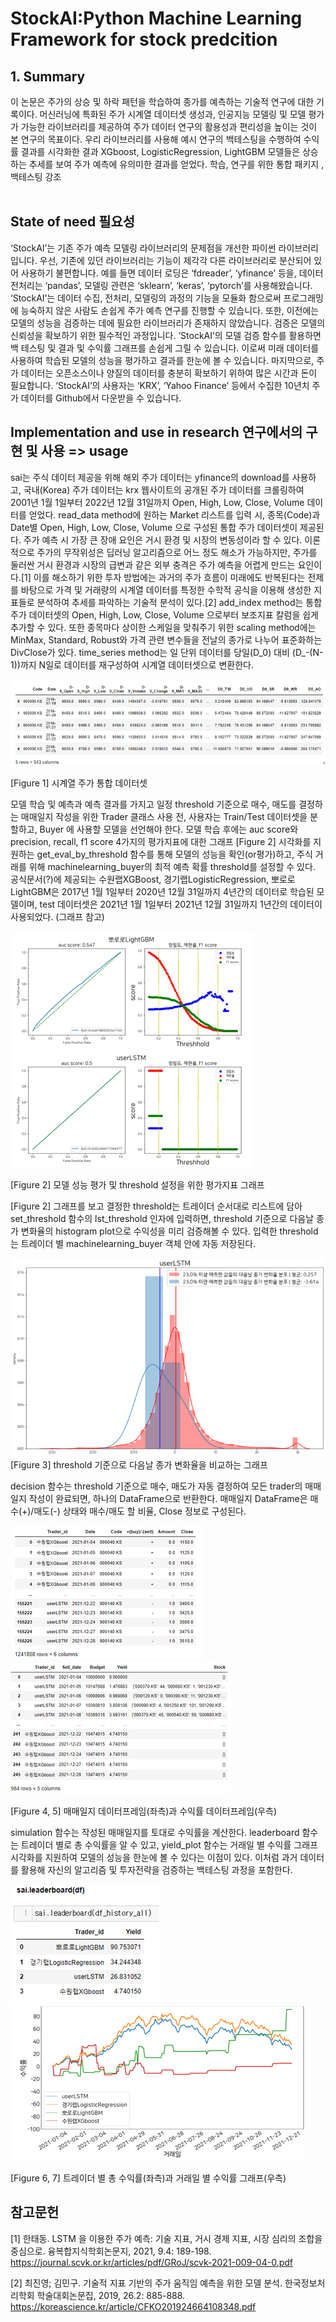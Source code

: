 # StockAI:Python Machine Learning Framework for stock predcition 

## 1. Summary

이 논문은 주가의 상승 및 하락 패턴을 학습하여 종가를 예측하는 기술적 연구에 대한 기록이다. 머신러닝에 특화된 주가 시계열 데이터셋 생성과, 인공지능 모델링 및 모델 평가가 가능한 라이브러리를 제공하여 주가 데이터 연구의 활용성과 편리성을 높이는 것이 본 연구의 목표이다. 우리 라이브러리를 사용해 예시 연구의 백테스팅을 수행하여 수익률 결과를 시각화한 결과 XGboost, LogisticRegression, LightGBM 모델들은 상승하는 추세를 보여 주가 예측에 유의미한 결과를 얻었다. 
학습, 연구를 위한 통합 패키지 , 백테스팅 강조 
<br>
<br>


## State of need 필요성

‘StockAI’는 기존 주가 예측 모델링 라이브러리의 문제점을 개선한 파이썬 라이브러리입니다. 우선, 기존에 있던 라이브러리는 기능이 제각각 다른 라이브러리로 분산되어 있어 사용하기 불편합니다. 예를 들면 데이터 로딩은 ‘fdreader’, ‘yfinance’ 등을, 데이터 전처리는 ‘pandas’, 모델링 관련은 ‘sklearn’, ‘keras’, ‘pytorch’를 사용해왔습니다. ‘StockAI’는 데이터 수집, 전처리, 모델링의 과정의 기능을 모듈화 함으로써 프로그래밍에 능숙하지 않은 사람도 손쉽게 주가 예측 연구를 진행할 수 있습니다. 또한, 이전에는 모델의 성능을 검증하는 데에 필요한 라이브러리가 존재하지 않았습니다. 검증은 모델의 신뢰성을 확보하기 위한 필수적인 과정입니다. ‘StockAI’의 모델 검증 함수를 활용하면 백 테스팅 및 결과 및 수익률 그래프를 손쉽게 그릴 수 있습니다. 이로써 미래 데이터를 사용하여 학습된 모델의 성능을 평가하고 결과를 한눈에 볼 수 있습니다. 마지막으로, 주가 데이터는 오픈소스이나 양질의 데이터를 충분히 확보하기 위하여 많은 시간과 돈이 필요합니다. ‘StockAI’의 사용자는 ‘KRX’, ‘Yahoo Finance’ 등에서 수집한 10년치 주가 데이터를 Github에서 다운받을 수 있습니다.


## Implementation and use in research 연구에서의 구현 및 사용  => usage 

sai는 주식 데이터 제공을 위해 해외 주가 데이터는 yfinance의 download를 사용하고, 국내(Korea) 주가 데이터는 krx 웹사이트의 공개된 주가 데이터를 크롤링하여 2001년 1월 1일부터 2022년 12월 31일까지 Open, High, Low, Close, Volume 데이터를 얻었다. read_data method에 원하는 Market 리스트를 입력 시, 종목(Code)과 Date별 Open, High, Low, Close, Volume 으로 구성된 통합 주가 데이터셋이 제공된다.
주가 예측 시 가장 큰 장애 요인은 거시 환경 및 시장의 변동성이라 할 수 있다. 이론적으로 주가의 무작위성은 딥러닝 알고리즘으로 어느 정도 해소가 가능하지만, 주가를 둘러싼 거시 환경과 시장의 급변과 같은 외부 충격은 주가 예측을 어렵게 만드는 요인이다.[1] 이를 해소하기 위한 투자 방법에는 과거의 주가 흐름이 미래에도 반복된다는 전제를 바탕으로 가격 및 거래량의 시계열 데이터를 특정한 수학적 공식을 이용해 생성한 지표들로 분석하여 추세를 파악하는 기술적 분석이 있다.[2] add_index method는 통합 주가 데이터셋의 Open, High, Low, Close, Volume 으로부터 보조지표 칼럼을 쉽게 추가할 수 있다. 또한 종목마다 상이한 스케일을 맞춰주기 위한 scaling method에는 MinMax, Standard, Robust와 가격 관련 변수들을 전날의 종가로 나누어 표준화하는 DivClose가 있다. time_series method는 일 단위 데이터를 당일(D_0) 대비 (D_-(N-1))까지 N일로 데이터를 재구성하여 시계열 데이터셋으로 변환한다.

![img](./image/FIGURE1.png)

[Figure 1] 시계열 주가 통합 데이터셋

모델 학습 및 예측과 예측 결과를 가지고 일정 threshold 기준으로 매수, 매도를 결정하는 매매일지 작성을 위한 Trader 클래스 사용 전, 사용자는 Train/Test 데이터셋을 분할하고, Buyer 에 사용할 모델을 선언해야 한다.
모델 학습 후에는 auc score와 precision, recall, f1 score 4가지의 평가지표에 대한 그래프 [Figure 2] 시각화를 지원하는 get_eval_by_threshold 함수를 통해 모델의 성능을 확인(or평가)하고, 주식 거래를 위해 machinelearning_buyer의 최적 예측 확률 threshold를 설정할 수 있다. 공식문서(?)에 제공되는 수원랩XGBoost, 경기랩LogisticRegression, 뽀로로LightGBM은 2017년 1월 1일부터 2020년 12월 31일까지 4년간의 데이터로 학습된 모델이며, test 데이터셋은 2021년 1월 1일부터 2021년 12월 31일까지 1년간의 데이터이 사용되었다. (그래프 참고)

![img](./image/FIGURE2.png)

[Figure 2] 모델 성능 평가 및 threshold 설정을 위한 평가지표 그래프

[Figure 2] 그래프를 보고 결정한 threshold는 트레이더 순서대로 리스트에 담아 set_threshold 함수의 lst_threshold 인자에 입력하면, threshold 기준으로 다음날 종가 변화율의 histogram plot으로 수익성을 미리 검증해볼 수 있다. 입력한 threshold는 트레이더 별 machinelearning_buyer 객체 안에 자동 저장된다. 

![img](./image/FIGURE3.png)
[Figure 3] threshold 기준으로 다음날 종가 변화율을 비교하는 그래프

decision 함수는 threshold 기준으로 매수, 매도가 자동 결정하여 모든 trader의 매매일지 작성이 완료되면, 하나의 DataFrame으로 반환한다. 매매일지 DataFrame은 매수(+)/매도(-) 상태와 매수/매도 할 비율, Close 정보로 구성된다.

![img](./image/FIGURE4.png)
![img](./image/FIGURE5.png)

[Figure 4, 5] 매매일지 데이터프레임(좌측)과 수익률 데이터프레임(우측)

simulation 함수는 작성된 매매일지를 토대로 수익률을 계산한다. leaderboard 함수는 트레이더 별로 총 수익률을 알 수 있고, yield_plot 함수는 거래일 별 수익률 그래프 시각화를 지원하여 모델의 성능을 한눈에 볼 수 있다는 이점이 있다. 이처럼 과거 데이터를 활용해 자신의 알고리즘 및 투자전략을 검증하는 백테스팅 과정을 포함한다. 

![img](./image/FIGURE6.png)
![img](./image/FIGURE7.png)

[Figure 6, 7] 트레이더 별 총 수익률(좌측)과 거래일 별 수익률 그래프(우측)


## 참고문헌
[1] 한태동. LSTM 을 이용한 주가 예측: 기술 지표, 거시 경제 지표, 시장 심리의 조합을 중심으로. 융복합지식학회논문지, 2021, 9.4: 189-198. https://journal.scvk.or.kr/articles/pdf/GRoJ/scvk-2021-009-04-0.pdf

[2] 최진영; 김민구. 기술적 지표 기반의 주가 움직임 예측을 위한 모델 분석. 한국정보처리학회 학술대회논문집, 2019, 26.2: 885-888. https://koreascience.kr/article/CFKO201924664108348.pdf
